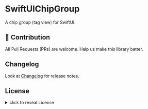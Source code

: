 # SwiftUIChipGroup

A chip group (tag view) for SwiftUI.

## :clap: Contribution

All Pull Requests (PRs) are welcome. Help us make this library better.

## Changelog
Look at [Changelog](https://github.com/Open-Bytes/SwiftUIChipGroup/blob/master/CHANGELOG.md) for release notes.

## License

<details>
    <summary>
        click to reveal License
    </summary>

```
Licensed under the Apache License, Version 2.0 (the "License");
you may not use this file except in compliance with the License.
You may obtain a copy of the License at

   http://www.apache.org/licenses/LICENSE-2.0

Unless required by applicable law or agreed to in writing, software
distributed under the License is distributed on an "AS IS" BASIS,
WITHOUT WARRANTIES OR CONDITIONS OF ANY KIND, either express or implied.
See the License for the specific language governing permissions and
limitations under the License.
```

</details>